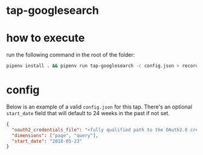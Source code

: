 # tap-googlesearch

# how to execute

run the following command in the root of the folder:

```bash
pipenv install . && pipenv run tap-googlesearch -c config.json > records.ndjson
```

# config

Below is an example of a valid `config.json` for this tap. There's an optional `start_date` field that will default to 24 weeks in the past if not set.

```json
{
  "oauth2_credentials_file": "<fully qualified path to the OAuth2.0 credentials file>",
  "dimensions": ["page", "query"],
  "start_date": "2018-05-23"
}
```
